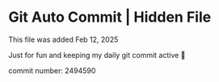 # Git Auto Commit | Hidden File

This file was added Feb 12, 2025

Just for fun and keeping my daily git commit active 🤪

commit number: 2494590
